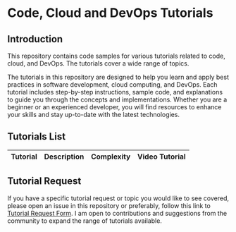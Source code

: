 # Code, Cloud and DevOps Tutorials

## Introduction

This repository contains code samples for various tutorials related to code, cloud, and DevOps. The tutorials cover a wide range of topics.

The tutorials in this repository are designed to help you learn and apply best practices in software development, cloud computing, and DevOps. Each tutorial includes step-by-step instructions, sample code, and explanations to guide you through the concepts and implementations. Whether you are a beginner or an experienced developer, you will find resources to enhance your skills and stay up-to-date with the latest technologies.

## Tutorials List

| Tutorial | Description | Complexity | Video Tutorial |
|---|---|---|---|


## Tutorial Request

If you have a specific tutorial request or topic you would like to see covered, please open an issue in this repository or preferably, follow this link to [Tutorial Request Form](https://bit.ly/dara-ccd-ama). I am open to contributions and suggestions from the community to expand the range of tutorials available.